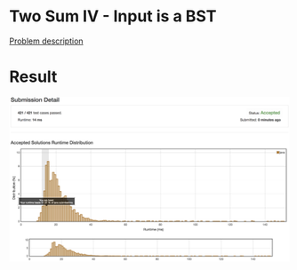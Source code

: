 # Two Sum IV - Input is a BST

[Problem description](https://leetcode.com/problems/two-sum-iv-input-is-a-bst/description)

# Result

![result](result.png)
